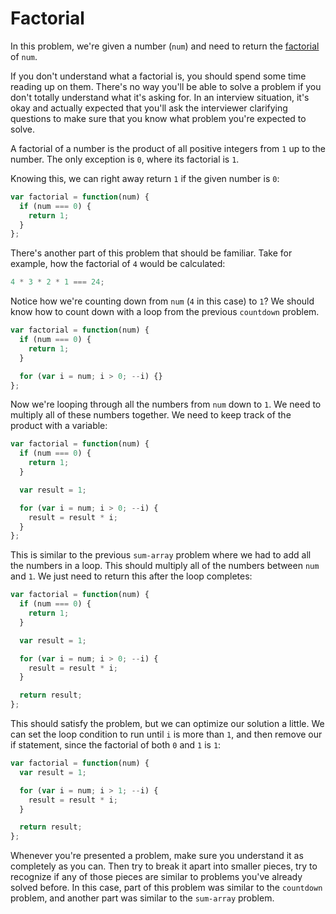 # Factorial

In this problem, we're given a number (`num`) and need to return the [factorial](https://en.wikipedia.org/wiki/Factorial) of `num`.

If you don't understand what a factorial is, you should spend some time reading up on them. There's no way you'll be able to solve a problem if you don't totally understand what it's asking for. In an interview situation, it's okay and actually expected that you'll ask the interviewer clarifying questions to make sure that you know what problem you're expected to solve.

A factorial of a number is the product of all positive integers from `1` up to the number. The only exception is `0`, where its factorial is `1`.

Knowing this, we can right away return `1` if the given number is `0`:

```js
var factorial = function(num) {
  if (num === 0) {
    return 1;
  }
};
```

There's another part of this problem that should be familiar. Take for example, how the factorial of `4` would be calculated:

```js
4 * 3 * 2 * 1 === 24;
```

Notice how we're counting down from `num` (`4` in this case) to `1`? We should know how to count down with a loop from the previous `countdown` problem.

```js
var factorial = function(num) {
  if (num === 0) {
    return 1;
  }

  for (var i = num; i > 0; --i) {}
};
```

Now we're looping through all the numbers from `num` down to `1`. We need to multiply all of these numbers together. We need to keep track of the product with a variable:

```js
var factorial = function(num) {
  if (num === 0) {
    return 1;
  }

  var result = 1;

  for (var i = num; i > 0; --i) {
    result = result * i;
  }
};
```

This is similar to the previous `sum-array` problem where we had to add all the numbers in a loop. This should multiply all of the numbers between `num` and `1`. We just need to return this after the loop completes:

```js
var factorial = function(num) {
  if (num === 0) {
    return 1;
  }

  var result = 1;

  for (var i = num; i > 0; --i) {
    result = result * i;
  }

  return result;
};
```

This should satisfy the problem, but we can optimize our solution a little. We can set the loop condition to run until `i` is more than `1`, and then remove our if statement, since the factorial of both `0` and `1` is `1`:

```js
var factorial = function(num) {
  var result = 1;

  for (var i = num; i > 1; --i) {
    result = result * i;
  }

  return result;
};
```

Whenever you're presented a problem, make sure you understand it as completely as you can. Then try to break it apart into smaller pieces, try to recognize if any of those pieces are similar to problems you've already solved before. In this case, part of this problem was similar to the `countdown` problem, and another part was similar to the `sum-array` problem.
